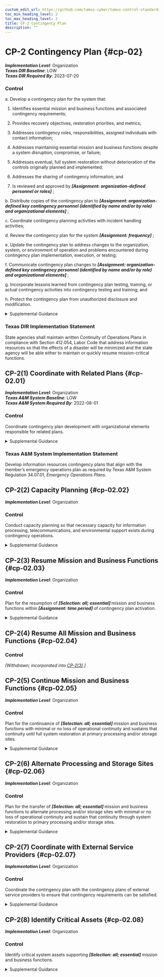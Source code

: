 ```yaml
---
custom_edit_url: https://github.com/tamus-cyber/tamus-control-standards/tree/main/content/tamus.edu/TAMUS_profile.yaml
toc_min_heading_level: 2
toc_max_heading_level: 2
title: CP-2 Contingency Plan
description: ""
---
```


# CP-2 Contingency Plan {#cp-02}

_**Implementation Level**_: Organization\
_**Texas DIR Baseline**_: LOW\
_**Texas DIR Required By**_: 2023-07-20

### Control



a. Develop a contingency plan for the system that:

1. Identifies essential mission and business functions and associated contingency requirements;

2. Provides recovery objectives, restoration priorities, and metrics;

3. Addresses contingency roles, responsibilities, assigned individuals with contact information;

4. Addresses maintaining essential mission and business functions despite a system disruption, compromise, or failure;

5. Addresses eventual, full system restoration without deterioration of the controls originally planned and implemented;

6. Addresses the sharing of contingency information; and

7. Is reviewed and approved by <strong title="cp-2_prm_1"> <em>[Assignment: organization-defined personnel or roles]</em> </strong>;

b. Distribute copies of the contingency plan to <strong title="cp-2_prm_2"> <em>[Assignment: organization-defined key contingency personnel (identified by name and/or by role) and organizational elements]</em> </strong>;

c. Coordinate contingency planning activities with incident handling activities;

d. Review the contingency plan for the system <strong title="cp-02_odp.05"> <em>[Assignment: frequency]</em> </strong>;

e. Update the contingency plan to address changes to the organization, system, or environment of operation and problems encountered during contingency plan implementation, execution, or testing;

f. Communicate contingency plan changes to <strong title="cp-2_prm_4"> <em>[Assignment: organization-defined key contingency personnel (identified by name and/or by role) and organizational elements]</em> </strong>;

g. Incorporate lessons learned from contingency plan testing, training, or actual contingency activities into contingency testing and training; and

h. Protect the contingency plan from unauthorized disclosure and modification.


<details><summary>Supplemental Guidance</summary>Contingency planning for systems is part of an overall program for achieving continuity of operations for organizational mission and business functions. Contingency planning addresses system restoration and implementation of alternative mission or business processes when systems are compromised or breached. Contingency planning is considered throughout the system development life cycle and is a fundamental part of the system design. Systems can be designed for redundancy, to provide backup capabilities, and for resilience. Contingency plans reflect the degree of restoration required for organizational systems since not all systems need to fully recover to achieve the level of continuity of operations desired. System recovery objectives reflect applicable laws, executive orders, directives, regulations, policies, standards, guidelines, organizational risk tolerance, and system impact level.<br/><br/>Actions addressed in contingency plans include orderly system degradation, system shutdown, fallback to a manual mode, alternate information flows, and operating in modes reserved for when systems are under attack. By coordinating contingency planning with incident handling activities, organizations ensure that the necessary planning activities are in place and activated in the event of an incident. Organizations consider whether continuity of operations during an incident conflicts with the capability to automatically disable the system, as specified in [IR-4(5)](/catalog/ir/ir-04#ir-04.05) . Incident response planning is part of contingency planning for organizations and is addressed in the  (Incident Response) family.</details>

### Texas DIR Implementation Statement

State agencies shall maintain written Continuity of Operations Plans in compliance with Section 412.054, Labor Code that address information resources so that the effects of a disaster will be minimized and the state agency will be able either to maintain or quickly resume mission-critical functions.



## CP-2(1) Coordinate with Related Plans {#cp-02.01}

_**Implementation Level**_: Organization\
_**Texas A&M System Baseline**_: LOW\
_**Texas A&M System Required By**_: 2022-08-01

### Control

Coordinate contingency plan development with organizational elements responsible for related plans.


<details><summary>Supplemental Guidance</summary>Plans that are related to contingency plans include Business Continuity Plans, Disaster Recovery Plans, Critical Infrastructure Plans, Continuity of Operations Plans, Crisis Communications Plans, Insider Threat Implementation Plans, Data Breach Response Plans, Cyber Incident Response Plans, Breach Response Plans, and Occupant Emergency Plans.</details>

### Texas A&M System Implementation Statement

Develop information resources contingency plans that align with the member’s emergency operations plan as required by Texas A&M System Regulation 34.07.01, _Emergency Operations Plans_.



## CP-2(2) Capacity Planning {#cp-02.02}

_**Implementation Level**_: Organization

### Control

Conduct capacity planning so that necessary capacity for information processing, telecommunications, and environmental support exists during contingency operations.


<details><summary>Supplemental Guidance</summary>Capacity planning is needed because different threats can result in a reduction of the available processing, telecommunications, and support services intended to support essential mission and business functions. Organizations anticipate degraded operations during contingency operations and factor the degradation into capacity planning. For capacity planning, environmental support refers to any environmental factor for which the organization determines that it needs to provide support in a contingency situation, even if in a degraded state. Such determinations are based on an organizational assessment of risk, system categorization (impact level), and organizational risk tolerance.</details>


## CP-2(3) Resume Mission and Business Functions {#cp-02.03}

_**Implementation Level**_: Organization

### Control

Plan for the resumption of <strong title="cp-02.03_odp.01"> <em>[Selection: all; essential]</em> </strong> mission and business functions within <strong title="cp-02.03_odp.02"> <em>[Assignment: time period]</em> </strong> of contingency plan activation.


<details><summary>Supplemental Guidance</summary>Organizations may choose to conduct contingency planning activities to resume mission and business functions as part of business continuity planning or as part of business impact analyses. Organizations prioritize the resumption of mission and business functions. The time period for resuming mission and business functions may be dependent on the severity and extent of the disruptions to the system and its supporting infrastructure.</details>


## CP-2(4) Resume All Mission and Business Functions {#cp-02.04}

### Control

<em>[Withdrawn; incorporated into [CP-2(3)](/catalog/cp/cp-02#cp-02.03).]</em>



## CP-2(5) Continue Mission and Business Functions {#cp-02.05}

_**Implementation Level**_: Organization

### Control

Plan for the continuance of <strong title="cp-02.05_odp"> <em>[Selection: all; essential]</em> </strong> mission and business functions with minimal or no loss of operational continuity and sustains that continuity until full system restoration at primary processing and/or storage sites.


<details><summary>Supplemental Guidance</summary>Organizations may choose to conduct the contingency planning activities to continue mission and business functions as part of business continuity planning or business impact analyses. Primary processing and/or storage sites defined by organizations as part of contingency planning may change depending on the circumstances associated with the contingency.</details>


## CP-2(6) Alternate Processing and Storage Sites {#cp-02.06}

_**Implementation Level**_: Organization

### Control

Plan for the transfer of <strong title="cp-02.06_odp"> <em>[Selection: all; essential]</em> </strong> mission and business functions to alternate processing and/or storage sites with minimal or no loss of operational continuity and sustain that continuity through system restoration to primary processing and/or storage sites.


<details><summary>Supplemental Guidance</summary>Organizations may choose to conduct contingency planning activities for alternate processing and storage sites as part of business continuity planning or business impact analyses. Primary processing and/or storage sites defined by organizations as part of contingency planning may change depending on the circumstances associated with the contingency.</details>


## CP-2(7) Coordinate with External Service Providers {#cp-02.07}

_**Implementation Level**_: Organization

### Control

Coordinate the contingency plan with the contingency plans of external service providers to ensure that contingency requirements can be satisfied.


<details><summary>Supplemental Guidance</summary>When the capability of an organization to carry out its mission and business functions is dependent on external service providers, developing a comprehensive and timely contingency plan may become more challenging. When mission and business functions are dependent on external service providers, organizations coordinate contingency planning activities with the external entities to ensure that the individual plans reflect the overall contingency needs of the organization.</details>


## CP-2(8) Identify Critical Assets {#cp-02.08}

_**Implementation Level**_: Organization

### Control

Identify critical system assets supporting <strong title="cp-02.08_odp"> <em>[Selection: all; essential]</em> </strong> mission and business functions.


<details><summary>Supplemental Guidance</summary>Organizations may choose to identify critical assets as part of criticality analysis, business continuity planning, or business impact analyses. Organizations identify critical system assets so that additional controls can be employed (beyond the controls routinely implemented) to help ensure that organizational mission and business functions can continue to be conducted during contingency operations. The identification of critical information assets also facilitates the prioritization of organizational resources. Critical system assets include technical and operational aspects. Technical aspects include system components, information technology services, information technology products, and mechanisms. Operational aspects include procedures (i.e., manually executed operations) and personnel (i.e., individuals operating technical controls and/or executing manual procedures). Organizational program protection plans can assist in identifying critical assets. If critical assets are resident within or supported by external service providers, organizations consider implementing [CP-2(7)](/catalog/cp/cp-02#cp-02.07) as a control enhancement.</details>
